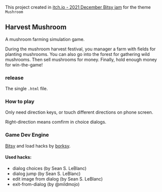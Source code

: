 This project created in [itch.io - 2021 December Bitsy jam](https://hundun.itch.io/harvest-mushroom) for the theme `Mushroom`

## Harvest Mushroom

A mushroom farming simulation game.

During the mushroom harvest festival, you manager a farm with fields for planting mushrooms. You can also go into the forest for gathering wild mushrooms. Then sell mushrooms for money. Finally, hold enough money for win-the-game!

### release

The single `.html` file.

### How to play

Only need direction keys, or touch different directions on phone screen.

Right-direction means comfirm in choice dialogs.

### Game Dev Engine

[Bitsy](https://make.bitsy.org/) and load hacks by [borksy](https://ayolland.itch.io/borksy).

#### Used hacks:
- dialog choices (by Sean S. LeBlanc)
- dialog jump (by Sean S. LeBlanc)
- edit image from dialog (by Sean S. LeBlanc)
- exit-from-dialog (by @mildmojo)